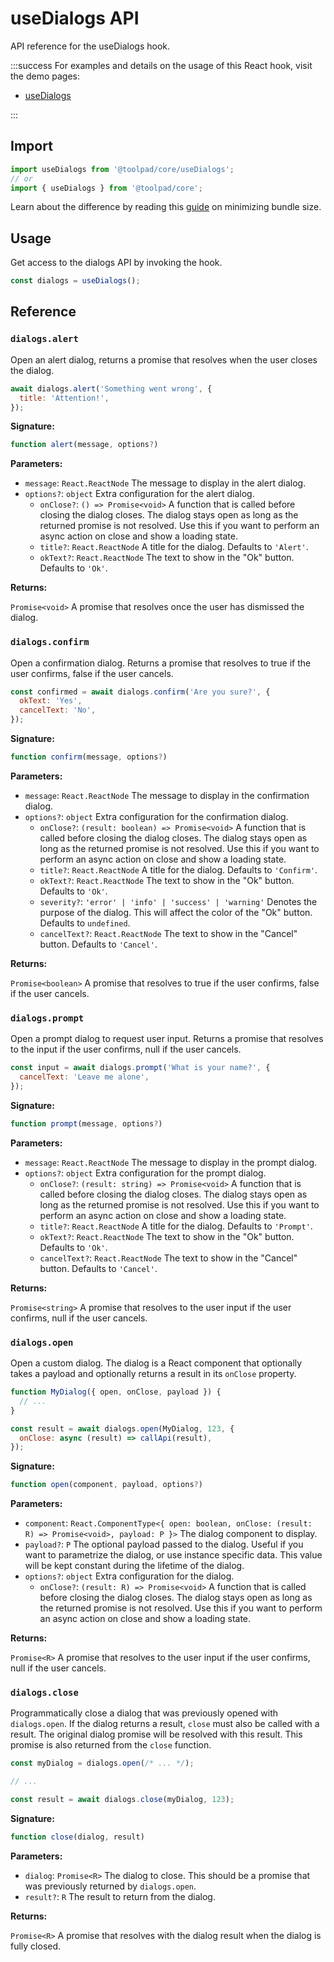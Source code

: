 # useDialogs API

<p class="description">API reference for the useDialogs hook.</p>

:::success
For examples and details on the usage of this React hook, visit the demo pages:

- [useDialogs](/toolpad/core/react-use-dialogs/)

:::

## Import

```js
import useDialogs from '@toolpad/core/useDialogs';
// or
import { useDialogs } from '@toolpad/core';
```

Learn about the difference by reading this [guide](https://mui.com/material-ui/guides/minimizing-bundle-size/) on minimizing bundle size.

## Usage

Get access to the dialogs API by invoking the hook.

```js
const dialogs = useDialogs();
```

## Reference

### `dialogs.alert`

Open an alert dialog, returns a promise that resolves when the user closes the dialog.

```js
await dialogs.alert('Something went wrong', {
  title: 'Attention!',
});
```

**Signature:**

```js
function alert(message, options?)
```

**Parameters:**

- `message`: `React.ReactNode` The message to display in the alert dialog.
- `options?`: `object` Extra configuration for the alert dialog.
  - `onClose?`: `() => Promise<void>` A function that is called before closing the dialog closes. The dialog stays open as long as the returned promise is not resolved. Use this if you want to perform an async action on close and show a loading state.
  - `title?`: `React.ReactNode` A title for the dialog. Defaults to `'Alert'`.
  - `okText?`: `React.ReactNode` The text to show in the "Ok" button. Defaults to `'Ok'`.

**Returns:**

`Promise<void>` A promise that resolves once the user has dismissed the dialog.

### `dialogs.confirm`

Open a confirmation dialog. Returns a promise that resolves to true if the user confirms, false if the user cancels.

```js
const confirmed = await dialogs.confirm('Are you sure?', {
  okText: 'Yes',
  cancelText: 'No',
});
```

**Signature:**

```js
function confirm(message, options?)
```

**Parameters:**

- `message`: `React.ReactNode` The message to display in the confirmation dialog.
- `options?`: `object` Extra configuration for the confirmation dialog.
  - `onClose?`: `(result: boolean) => Promise<void>` A function that is called before closing the dialog closes. The dialog stays open as long as the returned promise is not resolved. Use this if you want to perform an async action on close and show a loading state.
  - `title?`: `React.ReactNode` A title for the dialog. Defaults to `'Confirm'`.
  - `okText?`: `React.ReactNode` The text to show in the "Ok" button. Defaults to `'Ok'`.
  - `severity?`: `'error' | 'info' | 'success' | 'warning'` Denotes the purpose of the dialog. This will affect the color of the "Ok" button. Defaults to `undefined`.
  - `cancelText?`: `React.ReactNode` The text to show in the "Cancel" button. Defaults to `'Cancel'`.

**Returns:**

`Promise<boolean>` A promise that resolves to true if the user confirms, false if the user cancels.

### `dialogs.prompt`

Open a prompt dialog to request user input. Returns a promise that resolves to the input if the user confirms, null if the user cancels.

```js
const input = await dialogs.prompt('What is your name?', {
  cancelText: 'Leave me alone',
});
```

**Signature:**

```js
function prompt(message, options?)
```

**Parameters:**

- `message`: `React.ReactNode` The message to display in the prompt dialog.
- `options?`: `object` Extra configuration for the prompt dialog.
  - `onClose?`: `(result: string) => Promise<void>` A function that is called before closing the dialog closes. The dialog stays open as long as the returned promise is not resolved. Use this if you want to perform an async action on close and show a loading state.
  - `title?`: `React.ReactNode` A title for the dialog. Defaults to `'Prompt'`.
  - `okText?`: `React.ReactNode` The text to show in the "Ok" button. Defaults to `'Ok'`.
  - `cancelText?`: `React.ReactNode` The text to show in the "Cancel" button. Defaults to `'Cancel'`.

**Returns:**

`Promise<string>` A promise that resolves to the user input if the user confirms, null if the user cancels.

### `dialogs.open`

Open a custom dialog. The dialog is a React component that optionally takes a payload and optionally returns a result in its `onClose` property.

```js
function MyDialog({ open, onClose, payload }) {
  // ...
}

const result = await dialogs.open(MyDialog, 123, {
  onClose: async (result) => callApi(result),
});
```

**Signature:**

```js
function open(component, payload, options?)
```

**Parameters:**

- `component`: `React.ComponentType<{ open: boolean, onClose: (result: R) => Promise<void>, payload: P }>` The dialog component to display.
- `payload?`: `P` The optional payload passed to the dialog. Useful if you want to parametrize the dialog, or use instance specific data. This value will be kept constant during the lifetime of the dialog.
- `options?`: `object` Extra configuration for the dialog.
  - `onClose?`: `(result: R) => Promise<void>` A function that is called before closing the dialog closes. The dialog stays open as long as the returned promise is not resolved. Use this if you want to perform an async action on close and show a loading state.

**Returns:**

`Promise<R>` A promise that resolves to the user input if the user confirms, null if the user cancels.

### `dialogs.close`

Programmatically close a dialog that was previously opened with `dialogs.open`. If the dialog returns a result, `close` must also be called with a result. The original dialog promise will be resolved with this result. This promise is also returned from the `close` function.

```js
const myDialog = dialogs.open(/* ... */);

// ...

const result = await dialogs.close(myDialog, 123);
```

**Signature:**

```js
function close(dialog, result)
```

**Parameters:**

- `dialog`: `Promise<R>` The dialog to close. This should be a promise that was previously returned by `dialogs.open`.
- `result?`: `R` The result to return from the dialog.

**Returns:**

`Promise<R>` A promise that resolves with the dialog result when the dialog is fully closed.
